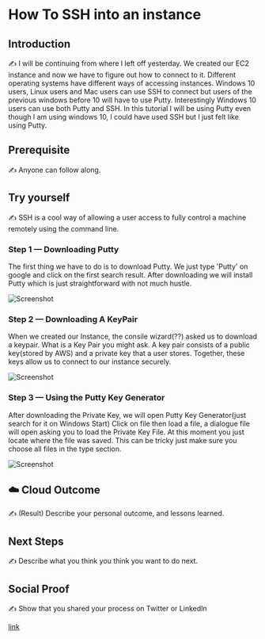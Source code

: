 

# How To SSH into an instance 

## Introduction

✍️ I will be continuing from where l left off yesterday. We created our EC2 instance and now we have to figure out how to connect to it. Different operating systems have different ways of accessing instances. Windows 10 users, Linux users and Mac users can use SSH to connect but users of the previous windows before 10 will have to use Putty. Interestingly Windows 10 users can use both Putty and SSH. In this tutorial l will be using Putty even though l am using windows 10, l could have used SSH but l just felt like using Putty. 

## Prerequisite

✍️ Anyone can follow along.

## Try yourself

✍️ SSH is a cool way of allowing a user access to fully control a machine remotely using the command line.

### Step 1 — Downloading Putty

The first thing we have to do is to download Putty. We just type 'Putty' on google and click on the first search result. After downloading we will install Putty which is just straightforward with not much hustle.

![Screenshot](https://user-images.githubusercontent.com/45802047/93952190-88093980-fd48-11ea-9916-fb59c708e370.png)

### Step 2 — Downloading A KeyPair 

When we created our Instance, the consile wizard(??) asked us to download a keypair. What is a Key Pair you might ask. A key pair consists of a public key(stored by AWS) and a private key that a user stores. Together, these keys allow us to connect to our instance securely. 

![Screenshot](https://user-images.githubusercontent.com/45802047/93953095-cacc1100-fd4a-11ea-80ad-9fd8f0509430.png)


### Step 3 — Using the Putty Key Generator

After downloading the Private Key, we will open Putty Key Generator(just search for it on Windows Start) Click on file then load a file, a dialogue file will open asking you to load the Private Key File. At this moment you just locate where the file was saved. This can be tricky just make sure you choose all files in the type section. 


![Screenshot](https://user-images.githubusercontent.com/45802047/93952227-a0795400-fd48-11ea-8426-a715916584e4.png)

## ☁️ Cloud Outcome

✍️ (Result) Describe your personal outcome, and lessons learned.

## Next Steps

✍️ Describe what you think you think you want to do next.

## Social Proof

✍️ Show that you shared your process on Twitter or LinkedIn

[link](link)
